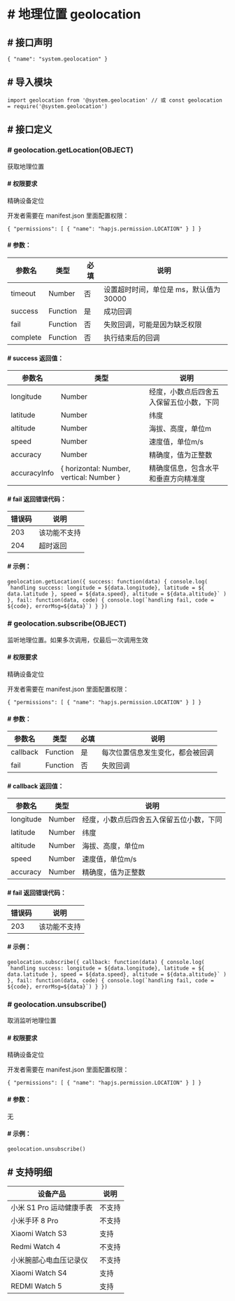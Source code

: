 <!-- 源地址: https://iot.mi.com/vela/quickapp/zh/features/system/geolocation.html -->

# # 地理位置 geolocation

## # 接口声明

``` { "name": "system.geolocation" } ```

## # 导入模块

``` import geolocation from '@system.geolocation' // 或 const geolocation = require('@system.geolocation') ```

## # 接口定义

### # geolocation.getLocation(OBJECT)

获取地理位置

#### # 权限要求

精确设备定位

开发者需要在 manifest.json 里面配置权限：

``` { "permissions": [ { "name": "hapjs.permission.LOCATION" } ] } ```

#### # 参数：

参数名 | 类型 | 必填 | 说明  
---|---|---|---  
timeout | Number | 否 | 设置超时时间，单位是 ms，默认值为 30000  
success | Function | 是 | 成功回调  
fail | Function | 否 | 失败回调，可能是因为缺乏权限  
complete | Function | 否 | 执行结束后的回调  
  
#### # success 返回值：

参数名 | 类型 | 说明  
---|---|---  
longitude | Number | 经度，小数点后四舍五入保留五位小数，下同  
latitude | Number | 纬度  
altitude | Number | 海拔、高度，单位m  
speed | Number | 速度值，单位m/s  
accuracy | Number | 精确度，值为正整数  
accuracyInfo | { horizontal: Number, vertical: Number } | 精确度信息，包含水平和垂直方向精准度  
  
#### # fail 返回错误代码：

错误码 | 说明  
---|---  
203 | 该功能不支持  
204 | 超时返回  
  
#### # 示例：

``` geolocation.getLocation({ success: function(data) { console.log( `handling success: longitude = ${data.longitude}, latitude = ${ data.latitude }, speed = ${data.speed}, altitude = ${data.altitude}` ) }, fail: function(data, code) { console.log(`handling fail, code = ${code}, errorMsg=${data}`) } }) ```

### # geolocation.subscribe(OBJECT)

监听地理位置。如果多次调用，仅最后一次调用生效

#### # 权限要求

精确设备定位

开发者需要在 manifest.json 里面配置权限：

``` { "permissions": [ { "name": "hapjs.permission.LOCATION" } ] } ```

#### # 参数：

参数名 | 类型 | 必填 | 说明  
---|---|---|---  
callback | Function | 是 | 每次位置信息发生变化，都会被回调  
fail | Function | 否 | 失败回调  
  
#### # callback 返回值：

参数名 | 类型 | 说明  
---|---|---  
longitude | Number | 经度，小数点后四舍五入保留五位小数，下同  
latitude | Number | 纬度  
altitude | Number | 海拔、高度，单位m  
speed | Number | 速度值，单位m/s  
accuracy | Number | 精确度，值为正整数  
  
#### # fail 返回错误代码：

错误码 | 说明  
---|---  
203 | 该功能不支持  
  
#### # 示例：

``` geolocation.subscribe({ callback: function(data) { console.log( `handling success: longitude = ${data.longitude}, latitude = ${ data.latitude }, speed = ${data.speed}, altitude = ${data.altitude}` ) }, fail: function(data, code) { console.log(`handling fail, code = ${code}, errorMsg=${data}`) } }) ```

### # geolocation.unsubscribe()

取消监听地理位置

#### # 权限要求

精确设备定位

开发者需要在 manifest.json 里面配置权限：

``` { "permissions": [ { "name": "hapjs.permission.LOCATION" } ] } ```

#### # 参数：

无

#### # 示例：

``` geolocation.unsubscribe() ```

## # 支持明细

设备产品 | 说明  
---|---  
小米 S1 Pro 运动健康手表 | 不支持  
小米手环 8 Pro | 不支持  
Xiaomi Watch S3 | 支持  
Redmi Watch 4 | 不支持  
小米腕部心电血压记录仪 | 不支持  
Xiaomi Watch S4 | 支持  
REDMI Watch 5 | 支持
